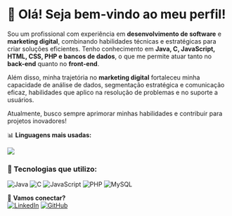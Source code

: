 # 👋 Olá! Seja bem-vindo ao meu perfil!  

Sou um profissional com experiência em **desenvolvimento de software** e **marketing digital**, combinando habilidades técnicas e estratégicas para criar soluções eficientes. Tenho conhecimento em **Java, C, JavaScript, HTML, CSS, PHP e bancos de dados**, o que me permite atuar tanto no **back-end** quanto no **front-end**.  

Além disso, minha trajetória no **marketing digital** fortaleceu minha capacidade de análise de dados, segmentação estratégica e comunicação eficaz, habilidades que aplico na resolução de problemas e no suporte a usuários.  

Atualmente, busco sempre aprimorar minhas habilidades e contribuir para projetos inovadores!  

📊 **Linguagens mais usadas:**  
<p>
    <img src="https://github-readme-stats.vercel.app/api/top-langs/?username=JuniorBarbosa43&layout=compact&hide=html" />
</p>

### 🚀 Tecnologias que utilizo:
![Java](https://img.shields.io/badge/Java-ED8B00?style=for-the-badge&logo=java&logoColor=white)
![C](https://img.shields.io/badge/C-00599C?style=for-the-badge&logo=c&logoColor=white)
![JavaScript](https://img.shields.io/badge/JavaScript-F7DF1E?style=for-the-badge&logo=javascript&logoColor=black)
![PHP](https://img.shields.io/badge/PHP-777BB4?style=for-the-badge&logo=php&logoColor=white)
![MySQL](https://img.shields.io/badge/MySQL-005C84?style=for-the-badge&logo=mysql&logoColor=white)

🚀 **Vamos conectar?**  
[![LinkedIn](https://img.shields.io/badge/LinkedIn-000?style=for-the-badge&logo=linkedin&logoColor=0A66C2)](https://www.linkedin.com/in/andersonbarbosajr/)
[![GitHub](https://img.shields.io/badge/GitHub-000?style=for-the-badge&logo=github&logoColor=white)](https://github.com/JuniorBarbosa43)
